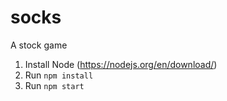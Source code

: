 # socks

A stock game

1. Install Node (https://nodejs.org/en/download/)
2. Run `npm install`
3. Run `npm start`
